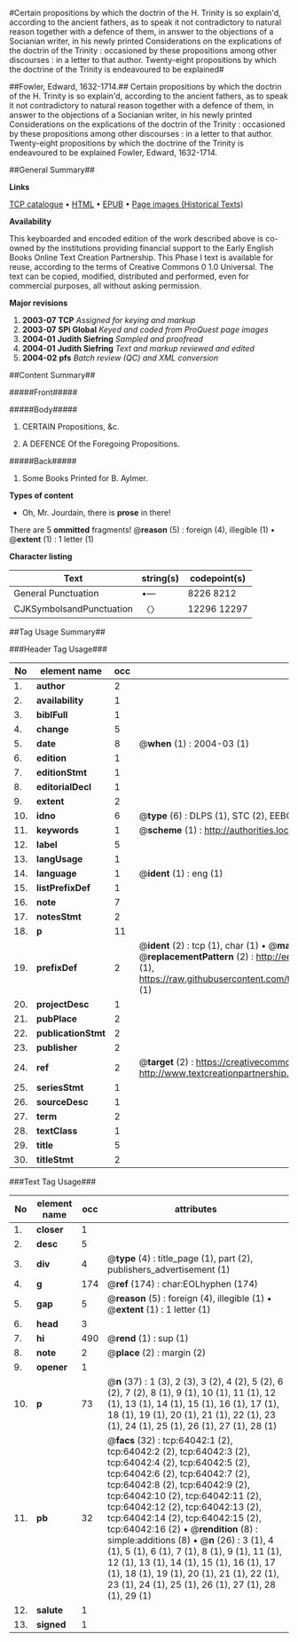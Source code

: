#Certain propositions by which the doctrin of the H. Trinity is so explain'd, according to the ancient fathers, as to speak it not contradictory to natural reason together with a defence of them, in answer to the objections of a Socianian writer, in his newly printed Considerations on the explications of the doctrin of the Trinity : occasioned by these propositions among other discourses : in a letter to that author. Twenty-eight propositions by which the doctrine of the Trinity is endeavoured to be explained#

##Fowler, Edward, 1632-1714.##
Certain propositions by which the doctrin of the H. Trinity is so explain'd, according to the ancient fathers, as to speak it not contradictory to natural reason together with a defence of them, in answer to the objections of a Socianian writer, in his newly printed Considerations on the explications of the doctrin of the Trinity : occasioned by these propositions among other discourses : in a letter to that author.
Twenty-eight propositions by which the doctrine of the Trinity is endeavoured to be explained
Fowler, Edward, 1632-1714.

##General Summary##

**Links**

[TCP catalogue](http://www.ota.ox.ac.uk/tcp/)  • 
[HTML](http://tei.it.ox.ac.uk/tcp/Texts-HTML/free/A40/A40072.html)  • 
[EPUB](http://tei.it.ox.ac.uk/tcp/Texts-EPUB/free/A40/A40072.epub) • 
[Page images (Historical Texts)](https://data.historicaltexts.jisc.ac.uk/view?pubId=eebo-12595316e&pageId=eebo-12595316e-64042-1)

**Availability**

This keyboarded and encoded edition of the
	       work described above is co-owned by the institutions
	       providing financial support to the Early English Books
	       Online Text Creation Partnership. This Phase I text is
	       available for reuse, according to the terms of Creative
	       Commons 0 1.0 Universal. The text can be copied,
	       modified, distributed and performed, even for
	       commercial purposes, all without asking permission.

**Major revisions**

1. __2003-07__ __TCP__ *Assigned for keying and markup*
1. __2003-07__ __SPi Global__ *Keyed and coded from ProQuest page images*
1. __2004-01__ __Judith Siefring__ *Sampled and proofread*
1. __2004-01__ __Judith Siefring__ *Text and markup reviewed and edited*
1. __2004-02__ __pfs__ *Batch review (QC) and XML conversion*

##Content Summary##

#####Front#####

#####Body#####

1. CERTAIN Propositions, &c.

1. A DEFENCE Of the Foregoing Propositions.

#####Back#####

1. Some Books Printed for B. Aylmer.

**Types of content**

  * Oh, Mr. Jourdain, there is **prose** in there!

There are 5 **ommitted** fragments! 
 @__reason__ (5) : foreign (4), illegible (1)  •  @__extent__ (1) : 1 letter (1)

**Character listing**


|Text|string(s)|codepoint(s)|
|---|---|---|
|General Punctuation|•—|8226 8212|
|CJKSymbolsandPunctuation|〈〉|12296 12297|

##Tag Usage Summary##

###Header Tag Usage###

|No|element name|occ|attributes|
|---|---|---|---|
|1.|__author__|2||
|2.|__availability__|1||
|3.|__biblFull__|1||
|4.|__change__|5||
|5.|__date__|8| @__when__ (1) : 2004-03 (1)|
|6.|__edition__|1||
|7.|__editionStmt__|1||
|8.|__editorialDecl__|1||
|9.|__extent__|2||
|10.|__idno__|6| @__type__ (6) : DLPS (1), STC (2), EEBO-CITATION (1), OCLC (1), VID (1)|
|11.|__keywords__|1| @__scheme__ (1) : http://authorities.loc.gov/ (1)|
|12.|__label__|5||
|13.|__langUsage__|1||
|14.|__language__|1| @__ident__ (1) : eng (1)|
|15.|__listPrefixDef__|1||
|16.|__note__|7||
|17.|__notesStmt__|2||
|18.|__p__|11||
|19.|__prefixDef__|2| @__ident__ (2) : tcp (1), char (1)  •  @__matchPattern__ (2) : ([0-9\-]+):([0-9IVX]+) (1), (.+) (1)  •  @__replacementPattern__ (2) : http://eebo.chadwyck.com/downloadtiff?vid=$1&page=$2 (1), https://raw.githubusercontent.com/textcreationpartnership/Texts/master/tcpchars.xml#$1 (1)|
|20.|__projectDesc__|1||
|21.|__pubPlace__|2||
|22.|__publicationStmt__|2||
|23.|__publisher__|2||
|24.|__ref__|2| @__target__ (2) : https://creativecommons.org/publicdomain/zero/1.0/ (1), http://www.textcreationpartnership.org/docs/. (1)|
|25.|__seriesStmt__|1||
|26.|__sourceDesc__|1||
|27.|__term__|2||
|28.|__textClass__|1||
|29.|__title__|5||
|30.|__titleStmt__|2||


###Text Tag Usage###

|No|element name|occ|attributes|
|---|---|---|---|
|1.|__closer__|1||
|2.|__desc__|5||
|3.|__div__|4| @__type__ (4) : title_page (1), part (2), publishers_advertisement (1)|
|4.|__g__|174| @__ref__ (174) : char:EOLhyphen (174)|
|5.|__gap__|5| @__reason__ (5) : foreign (4), illegible (1)  •  @__extent__ (1) : 1 letter (1)|
|6.|__head__|3||
|7.|__hi__|490| @__rend__ (1) : sup (1)|
|8.|__note__|2| @__place__ (2) : margin (2)|
|9.|__opener__|1||
|10.|__p__|73| @__n__ (37) : 1 (3), 2 (3), 3 (2), 4 (2), 5 (2), 6 (2), 7 (2), 8 (1), 9 (1), 10 (1), 11 (1), 12 (1), 13 (1), 14 (1), 15 (1), 16 (1), 17 (1), 18 (1), 19 (1), 20 (1), 21 (1), 22 (1), 23 (1), 24 (1), 25 (1), 26 (1), 27 (1), 28 (1)|
|11.|__pb__|32| @__facs__ (32) : tcp:64042:1 (2), tcp:64042:2 (2), tcp:64042:3 (2), tcp:64042:4 (2), tcp:64042:5 (2), tcp:64042:6 (2), tcp:64042:7 (2), tcp:64042:8 (2), tcp:64042:9 (2), tcp:64042:10 (2), tcp:64042:11 (2), tcp:64042:12 (2), tcp:64042:13 (2), tcp:64042:14 (2), tcp:64042:15 (2), tcp:64042:16 (2)  •  @__rendition__ (8) : simple:additions (8)  •  @__n__ (26) : 3 (1), 4 (1), 5 (1), 6 (1), 7 (1), 8 (1), 9 (1), 11 (1), 12 (1), 13 (1), 14 (1), 15 (1), 16 (1), 17 (1), 18 (1), 19 (1), 20 (1), 21 (1), 22 (1), 23 (1), 24 (1), 25 (1), 26 (1), 27 (1), 28 (1), 29 (1)|
|12.|__salute__|1||
|13.|__signed__|1||
